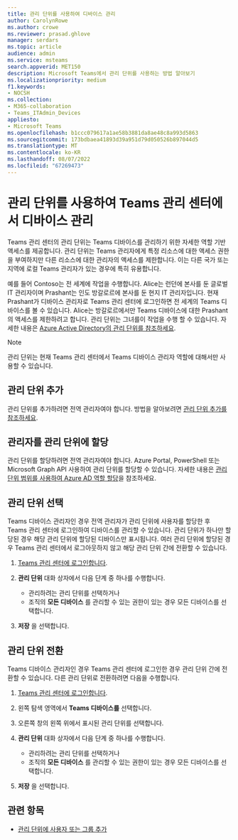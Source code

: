 ```yaml
---
title: 관리 단위를 사용하여 디바이스 관리
author: CarolynRowe
ms.author: crowe
ms.reviewer: prasad.ghlove
manager: serdars
ms.topic: article
audience: admin
ms.service: msteams
search.appverid: MET150
description: Microsoft Teams에서 관리 단위를 사용하는 방법 알아보기
ms.localizationpriority: medium
f1.keywords:
- NOCSH
ms.collection:
- M365-collaboration
- Teams_ITAdmin_Devices
appliesto:
- Microsoft Teams
ms.openlocfilehash: b1ccc079617a1ae58b3881da8ae48c8a993d5863
ms.sourcegitcommit: 173bdbaea41893d39a951d79d050526b897044d5
ms.translationtype: MT
ms.contentlocale: ko-KR
ms.lasthandoff: 08/07/2022
ms.locfileid: "67269473"
---
```

# <a name="manage-devices-in-the-teams-admin-center-with-administrative-units"></a>관리 단위를 사용하여 Teams 관리 센터에서 디바이스 관리

Teams 관리 센터의 관리 단위는 Teams 디바이스를 관리하기 위한 자세한 역할 기반 액세스를 제공합니다. 관리 단위는 Teams 관리자에게 특정 리소스에 대한 액세스 권한을 부여하지만 다른 리소스에 대한 관리자의 액세스를 제한합니다. 이는 다른 국가 또는 지역에 로컬 Teams 관리자가 있는 경우에 특히 유용합니다.

예를 들어 Contoso는 전 세계에 작업을 수행합니다. Alice는 런던에 본사를 둔 글로벌 IT 관리자이며 Prashant는 인도 방갈로르에 본사를 둔 현지 IT 관리자입니다. 현재 Prashant가 디바이스 관리자로 Teams 관리 센터에 로그인하면 전 세계의 Teams 디바이스를 볼 수 있습니다. Alice는 방갈로르에서만 Teams 디바이스에 대한 Prashant의 액세스를 제한하려고 합니다. 관리 단위는 그녀를이 작업을 수행 할 수 있습니다. 자세한 내용은 [Azure Active Directory의 관리 단위를 참조하세요](/azure/active-directory/roles/administrative-units).

> [!NOTE]
> 관리 단위는 현재 Teams 관리 센터에서 Teams 디바이스 관리자 역할에 대해서만 사용할 수 있습니다.

## <a name="add-administrative-units"></a>관리 단위 추가

관리 단위를 추가하려면 전역 관리자여야 합니다. 방법을 알아보려면 [관리 단위 추가를 참조하세요](/azure/active-directory/roles/admin-units-manage#add-an-administrative-unit).

## <a name="assign-admins-to-administrative-units"></a>관리자를 관리 단위에 할당

관리 단위를 할당하려면 전역 관리자여야 합니다. Azure Portal, PowerShell 또는 Microsoft Graph API 사용하여 관리 단위를 할당할 수 있습니다. 자세한 내용은 [관리 단위 범위를 사용하여 Azure AD 역할 할당](/azure/active-directory/roles/admin-units-assign-roles)을 참조하세요.

## <a name="select-administrative-units"></a>관리 단위 선택

Teams 디바이스 관리자인 경우 전역 관리자가 관리 단위에 사용자를 할당한 후 Teams 관리 센터에 로그인하여 디바이스를 관리할 수 있습니다. 관리 단위가 하나만 할당된 경우 해당 관리 단위에 할당된 디바이스만 표시됩니다. 여러 관리 단위에 할당된 경우 Teams 관리 센터에서 로그아웃하지 않고 해당 관리 단위 간에 전환할 수 있습니다. 

1. [Teams 관리 센터에 로그인합니다](https://go.microsoft.com/fwlink/p/?linkid=2024339).

2. **관리 단위** 대화 상자에서 다음 단계 중 하나를 수행합니다.
    - 관리하려는 관리 단위를 선택하거나 
    - 조직의 **모든 디바이스** 를 관리할 수 있는 권한이 있는 경우 모든 디바이스를 선택합니다.

3. **저장** 을 선택합니다.

## <a name="switch-administrative-units"></a>관리 단위 전환

Teams 디바이스 관리자인 경우 Teams 관리 센터에 로그인한 경우 관리 단위 간에 전환할 수 있습니다. 다른 관리 단위로 전환하려면 다음을 수행합니다.

1. [Teams 관리 센터에 로그인합니다](https://go.microsoft.com/fwlink/p/?linkid=2024339).

2. 왼쪽 탐색 영역에서 **Teams 디바이스를** 선택합니다.

3. 오른쪽 창의 왼쪽 위에서 표시된 관리 단위를 선택합니다.

4. **관리 단위** 대화 상자에서 다음 단계 중 하나를 수행합니다.
    - 관리하려는 관리 단위를 선택하거나 
    - 조직의 **모든 디바이스** 를 관리할 수 있는 권한이 있는 경우 모든 디바이스를 선택합니다.

5. **저장** 을 선택합니다.

## <a name="related-topics"></a>관련 항목

- [관리 단위에 사용자 또는 그룹 추가](/azure/active-directory/roles/admin-units-members-add)
